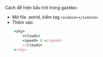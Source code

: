 Cách để hiện bầu trời trong gazebo:

- Mở file .world, kiếm tag ```<scence></scence>```
- Thêm vào:
```ruby
    <sky>
        <clouds>
        <speed> 0 </speed>
        </clouds>
    </sky>
```